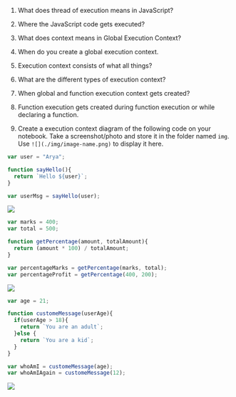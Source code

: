 1. What does thread of execution means in JavaScript?

<!-- JavaScript is not that fancy, it does two things. One, it goes through our code, line by line. There's a block of code we're gonna work through right now. It goes through it line by line, and does each of the line of code, they call this the thread of execution. -->

2. Where the JavaScript code gets executed?

<!-- Whenever the JavaScript engine receives a script file, it first creates a default Execution Context known as the Global Execution Context (GEC) . The GEC is the base/default Execution Context where all JavaScript code that is not inside of a function gets executed. For every JavaScript file, there can only be one GEC -->



3. What does context means in Global Execution Context?

<!-- Execution context is a concept in the language spec that—in layman's terms—roughly equates to the 'environment' a function executes in; that is, variable scope (and the scope chain, variables in closures from outer scopes), function arguments, and the value of the this object -->

4. When do you create a global execution context.

<!-- The Global Execution Context gets created when we load the JavaScript file, even when it is empty. It creates two special things for us in its creation phase, that is the window object and this . In Global Execution context, the window object and this are equal. -->



5. Execution context consists of what all things?

<!-- The Execution Context contains the code that's currently running, and everything that aids in its execution. During the Execution Context run-time, the specific code gets parsed by a parser, the variables and functions are stored in memory, executable byte-code gets generated, and the code gets executed. -->



6. What are the different types of execution context?

    <!-- Global Execution Context (GEC)
    Function Execution Context (FEC) -->


7. When global and function execution context gets created?

<!-- The Global Execution Context gets created when we load the JavaScript file, even when it is empty. It creates two special things for us in its creation phase, that is the window object and this . In Global Execution context, the window object and this are equal. -->

8. Function execution gets created during function execution or while declaring a function.

<!-- All JavaScript code needs to be hosted and run in some kind of environment. In most cases, that environment would be a web browser. -->


9. Create a execution context diagram of the following code on your notebook. Take a screenshot/photo and store it in the folder named `img`. Use `![](./img/image-name.png)` to display it here.




```js
var user = "Arya";

function sayHello(){
  return `Hello ${user}`;
}

var userMsg = sayHello(user);
```

<!-- Put your image here -->

![](./img/image-name.jpg)



```js
var marks = 400;
var total = 500;

function getPercentage(amount, totalAmount){
  return (amount * 100) / totalAmount;
}

var percentageMarks = getPercentage(marks, total);
var percentageProfit = getPercentage(400, 200);
```

<!-- Put your image here -->

![](./img/image-name.jpg)



```js
var age = 21;

function customeMessage(userAge){
  if(userAge > 18){
    return `You are an adult`;
  }else {
    return `You are a kid`;
  }
}

var whoAmI = customeMessage(age);
var whoAmIAgain = customeMessage(12);
```

<!-- Put your image here -->

![](./img/image-name.jpg)
